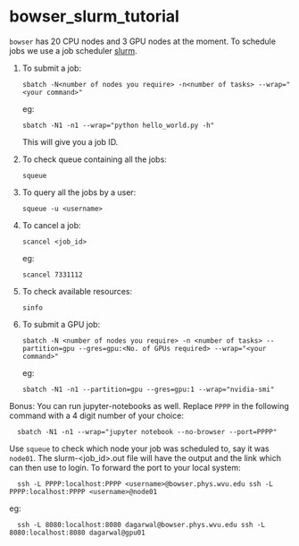 # bowser_slurm_tutorial

`bowser` has 20 CPU nodes and 3 GPU nodes at the moment. To schedule jobs we use a job scheduler [slurm](https://slurm.schedmd.com/documentation.html).

1. To submit a job:

       sbatch -N<number of nodes you require> -n<number of tasks> --wrap="<your command>"
      
   eg:
   
       sbatch -N1 -n1 --wrap="python hello_world.py -h"
      
      This will give you a job ID.
      
2. To check queue containing all the jobs:

       squeue
      
3. To query all the jobs by a user:

       squeue -u <username>
      
4. To cancel a job:

       scancel <job_id>
      
    eg:
    
       scancel 7331112


5. To check available resources:

       sinfo
      
6. To submit a GPU job:

       sbatch -N <number of nodes you require> -n <number of tasks> --partition=gpu --gres=gpu:<No. of GPUs required> --wrap="<your command>"
      
   eg:
   
       sbatch -N1 -n1 --partition=gpu --gres=gpu:1 --wrap="nvidia-smi"


Bonus: You can run jupyter-notebooks as well. Replace `PPPP` in the following command with a 4 digit number of your choice:
  
      sbatch -N1 -n1 --wrap="jupyter notebook --no-browser --port=PPPP"
      
  Use `squeue` to check which node your job was scheduled to, say it was `node01`. The slurm-<job_id>.out file will have the output and the link which can then use to login. To forward the port to your local system:
  
      ssh -L PPPP:localhost:PPPP <username>@bowser.phys.wvu.edu ssh -L PPPP:localhost:PPPP <username>@node01
      
   eg:
    
      ssh -L 8080:localhost:8080 dagarwal@bowser.phys.wvu.edu ssh -L 8080:localhost:8080 dagarwal@gpu01
